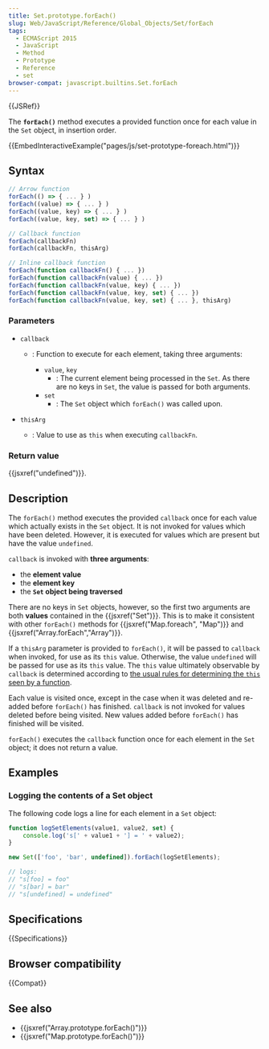 ```yaml
---
title: Set.prototype.forEach()
slug: Web/JavaScript/Reference/Global_Objects/Set/forEach
tags:
  - ECMAScript 2015
  - JavaScript
  - Method
  - Prototype
  - Reference
  - set
browser-compat: javascript.builtins.Set.forEach
---
```

{{JSRef}}

The **`forEach()`** method executes a provided function once for each value in
the `Set` object, in insertion order.

{{EmbedInteractiveExample("pages/js/set-prototype-foreach.html")}}

## Syntax

```js
// Arrow function
forEach(() => { ... } )
forEach((value) => { ... } )
forEach((value, key) => { ... } )
forEach((value, key, set) => { ... } )

// Callback function
forEach(callbackFn)
forEach(callbackFn, thisArg)

// Inline callback function
forEach(function callbackFn() { ... })
forEach(function callbackFn(value) { ... })
forEach(function callbackFn(value, key) { ... })
forEach(function callbackFn(value, key, set) { ... })
forEach(function callbackFn(value, key, set) { ... }, thisArg)
```

### Parameters

- `callback`

  - : Function to execute for each element, taking three arguments:

    - `value`, `key`
      - : The current element being processed in the `Set`. As there are no keys
        in `Set`, the value is passed for both arguments.
    - `set`
      - : The `Set` object which `forEach()` was called upon.

- `thisArg`
  - : Value to use as `this` when executing `callbackFn`.

### Return value

{{jsxref("undefined")}}.

## Description

The `forEach()` method executes the provided `callback` once for each value
which actually exists in the `Set` object. It is not invoked for values which
have been deleted. However, it is executed for values which are present but have
the value `undefined`.

`callback` is invoked with **three arguments**:

- the **element value**
- the **element key**
- the **`Set` object being traversed**

There are no keys in `Set` objects, however, so the first two arguments are both
**values** contained in the {{jsxref("Set")}}. This is to make it
consistent with other `forEach()` methods for
{{jsxref("Map.foreach",
  "Map")}} and
{{jsxref("Array.forEach","Array")}}.

If a `thisArg` parameter is provided to `forEach()`, it will be passed to
`callback` when invoked, for use as its `this` value. Otherwise, the value
`undefined` will be passed for use as its `this` value. The `this` value
ultimately observable by `callback` is determined according to
[the usual rules for determining the `this` seen by a function](/en-US/docs/Web/JavaScript/Reference/Operators/this).

Each value is visited once, except in the case when it was deleted and re-added
before `forEach()` has finished. `callback` is not invoked for values deleted
before being visited. New values added before `forEach()` has finished will be
visited.

`forEach()` executes the `callback` function once for each element in the `Set`
object; it does not return a value.

## Examples

### Logging the contents of a Set object

The following code logs a line for each element in a `Set` object:

```js
function logSetElements(value1, value2, set) {
    console.log('s[' + value1 + '] = ' + value2);
}

new Set(['foo', 'bar', undefined]).forEach(logSetElements);

// logs:
// "s[foo] = foo"
// "s[bar] = bar"
// "s[undefined] = undefined"
```

## Specifications

{{Specifications}}

## Browser compatibility

{{Compat}}

## See also

- {{jsxref("Array.prototype.forEach()")}}
- {{jsxref("Map.prototype.forEach()")}}
